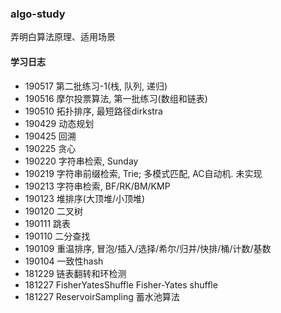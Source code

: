 ### algo-study

弄明白算法原理、适用场景

#### 学习日志

* 190517 第二批练习-1(栈, 队列, 递归)
* 190516 摩尔投票算法, 第一批练习(数组和链表)
* 190510 拓扑排序, 最短路径dirkstra
* 190429 动态规划
* 190425 回溯
* 190225 贪心
* 190220 字符串检索, Sunday
* 190219 字符串前缀检索, Trie; 多模式匹配, AC自动机. 未实现
* 190213 字符串检索, BF/RK/BM/KMP
* 190123 堆排序(大顶堆/小顶堆)
* 190120 二叉树
* 190111 跳表
* 190110 二分查找
* 190109 重温排序, 冒泡/插入/选择/希尔/归并/快排/桶/计数/基数
* 190104 一致性hash
* 181229 链表翻转和环检测
* 181227 FisherYatesShuffle Fisher-Yates shuffle
* 181227 ReservoirSampling 蓄水池算法
